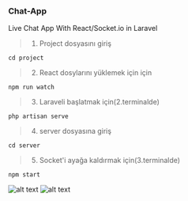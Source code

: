 ### Chat-App
Live Chat App With React/Socket.io in Laravel

> 1. Project dosyasını giriş

```
cd project
```

> 2.  React dosylarını yüklemek için için

```
npm run watch
```
> 3.  Laraveli başlatmak için(2.terminalde)

```
php artisan serve
```
> 4.  server dosyasına giriş

```
cd server
```
> 5. Socket'i ayağa kaldırmak için(3.terminalde)

```
npm start
```

![alt text]([https://upload.wikimedia.org/wikipedia/commons/thumb/9/9a/Laravel.svg/1969px-Laravel.svg.png](https://cdn.iconscout.com/icon/free/png-256/laravel-2038872-1720085.png))
![alt text](https://cdn.iconscout.com/icon/free/png-256/node-js-1174925.png)
